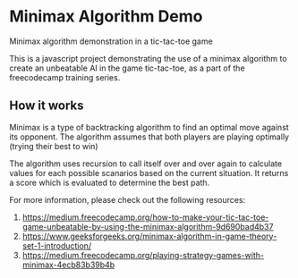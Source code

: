 # Minimax Algorithm Demo
Minimax algorithm demonstration in a tic-tac-toe game

This is a javascript project demonstrating the use of a minimax algorithm to create an unbeatable AI in the game tic-tac-toe, as a part of the freecodecamp training series.

## How it works
Minimax is a type of backtracking algorithm to find an optimal move against its opponent. The algorithm assumes that both players are playing optimally (trying their best to win)

The algorithm uses recursion to call itself over and over again to calculate values for each possible scanarios based on the current situation. It returns a score which is evaluated to determine the best path.

For more information, please check out the following resources:
1. https://medium.freecodecamp.org/how-to-make-your-tic-tac-toe-game-unbeatable-by-using-the-minimax-algorithm-9d690bad4b37
2. https://www.geeksforgeeks.org/minimax-algorithm-in-game-theory-set-1-introduction/
3. https://medium.freecodecamp.org/playing-strategy-games-with-minimax-4ecb83b39b4b
